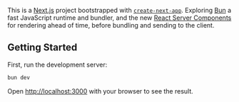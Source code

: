 This is a [Next.js](https://nextjs.org/) project bootstrapped with [`create-next-app`](https://github.com/vercel/next.js/tree/canary/packages/create-next-app). Exploring [Bun](https://bun.sh/) a fast JavaScript runtime and bundler, and the new [React Server Components](https://react.dev/reference/rsc/server-components) for rendering ahead of time, before bundling and sending to the client.

## Getting Started

First, run the development server:

```bash
bun dev
```

Open [http://localhost:3000](http://localhost:3000) with your browser to see the result.
